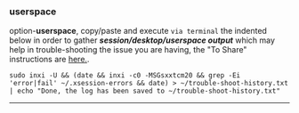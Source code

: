 ### userspace
option-**userspace**, 
copy/paste and execute `via terminal` the indented below in order to gather **_session/desktop/userspace output_** which may help in trouble-shooting the issue you are having, the "To Share" instructions are [here.](https://github.com/two-dogs/the-kennel/wiki/trouble-shoot-history#to-share).

`sudo inxi -U && (date && inxi -c0 -MSGsxxtcm20 && grep -Ei 'error|fail' ~/.xsession-errors && date) > ~/trouble-shoot-history.txt | echo "Done, the log has been saved to ~/trouble-shoot-history.txt"`
***
